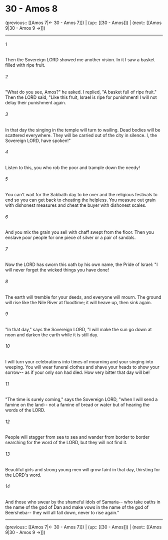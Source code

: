# 30 - Amos 8

(previous:: [[Amos 7|← 30 - Amos 7]]) | (up:: [[30 - Amos]]) | (next:: [[Amos 9|30 - Amos 9 →]])

***


###### 1 
Then the Sovereign LORD showed me another vision. In it I saw a basket filled with ripe fruit. 

###### 2 
"What do you see, Amos?" he asked. I replied, "A basket full of ripe fruit." Then the LORD said, "Like this fruit, Israel is ripe for punishment! I will not delay their punishment again. 

###### 3 
In that day the singing in the temple will turn to wailing. Dead bodies will be scattered everywhere. They will be carried out of the city in silence. I, the Sovereign LORD, have spoken!" 

###### 4 
Listen to this, you who rob the poor and trample down the needy! 

###### 5 
You can't wait for the Sabbath day to be over and the religious festivals to end so you can get back to cheating the helpless. You measure out grain with dishonest measures and cheat the buyer with dishonest scales. 

###### 6 
And you mix the grain you sell with chaff swept from the floor. Then you enslave poor people for one piece of silver or a pair of sandals. 

###### 7 
Now the LORD has sworn this oath by his own name, the Pride of Israel: "I will never forget the wicked things you have done! 

###### 8 
The earth will tremble for your deeds, and everyone will mourn. The ground will rise like the Nile River at floodtime; it will heave up, then sink again. 

###### 9 
"In that day," says the Sovereign LORD, "I will make the sun go down at noon and darken the earth while it is still day. 

###### 10 
I will turn your celebrations into times of mourning and your singing into weeping. You will wear funeral clothes and shave your heads to show your sorrow-- as if your only son had died. How very bitter that day will be! 

###### 11 
"The time is surely coming," says the Sovereign LORD, "when I will send a famine on the land-- not a famine of bread or water but of hearing the words of the LORD. 

###### 12 
People will stagger from sea to sea and wander from border to border searching for the word of the LORD, but they will not find it. 

###### 13 
Beautiful girls and strong young men will grow faint in that day, thirsting for the LORD's word. 

###### 14 
And those who swear by the shameful idols of Samaria-- who take oaths in the name of the god of Dan and make vows in the name of the god of Beersheba-- they will all fall down, never to rise again."

***

(previous:: [[Amos 7|← 30 - Amos 7]]) | (up:: [[30 - Amos]]) | (next:: [[Amos 9|30 - Amos 9 →]])
